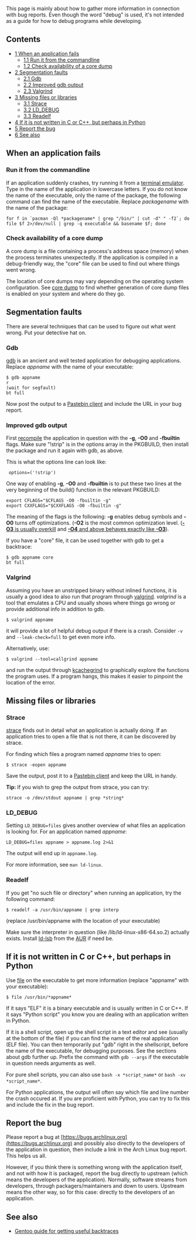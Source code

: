 This page is mainly about how to gather more information in connection with bug reports. Even though the word "debug" is used, it's not intended as a guide for how to debug programs while developing.

## Contents

*   [1 When an application fails](#When_an_application_fails)
    *   [1.1 Run it from the commandline](#Run_it_from_the_commandline)
    *   [1.2 Check availability of a core dump](#Check_availability_of_a_core_dump)
*   [2 Segmentation faults](#Segmentation_faults)
    *   [2.1 Gdb](#Gdb)
    *   [2.2 Improved gdb output](#Improved_gdb_output)
    *   [2.3 Valgrind](#Valgrind)
*   [3 Missing files or libraries](#Missing_files_or_libraries)
    *   [3.1 Strace](#Strace)
    *   [3.2 LD_DEBUG](#LD_DEBUG)
    *   [3.3 Readelf](#Readelf)
*   [4 If it is not written in C or C++, but perhaps in Python](#If_it_is_not_written_in_C_or_C.2B.2B.2C_but_perhaps_in_Python)
*   [5 Report the bug](#Report_the_bug)
*   [6 See also](#See_also)

## When an application fails

### Run it from the commandline

If an application suddenly crashes, try running it from a [terminal emulator](/index.php/Terminal_emulator "Terminal emulator"). Type in the name of the application in lowercase letters. If you do not know the name of the executable, only the name of the package, the following command can find the name of the executable. Replace *packagename* with the name of the package:

```
for f in `pacman -Ql *packagename* | grep "/bin/" | cut -d" " -f2`; do file $f 2>/dev/null | grep -q executable && basename $f; done

```

### Check availability of a core dump

A core dump is a file containing a process's address space (memory) when the process terminates unexpectedly. If the application is compiled in a debug-friendly way, the "core" file can be used to find out where things went wrong.

The location of core dumps may vary depending on the operating system configuration. See [core dump](/index.php/Core_dump "Core dump") to find whether generation of core dump files is enabled on your system and where do they go.

## Segmentation faults

There are several techniques that can be used to figure out what went wrong. Put your detective hat on.

### Gdb

[gdb](https://www.archlinux.org/packages/?name=gdb) is an ancient and well tested application for debugging applications. Replace *appname* with the name of your executable:

```
$ gdb appname
r
(wait for segfault)
bt full

```

Now post the output to a [Pastebin client](/index.php/List_of_applications#Pastebin_clients "List of applications") and include the URL in your bug report.

### Improved gdb output

First [recompile](/index.php/Arch_Build_System "Arch Build System") the application in question with the **-g**, **-O0** and **-fbuiltin** flags. Make sure "!strip" is in the options array in the PKGBUILD, then install the package and run it again with gdb, as above.

This is what the options line can look like:

```
 options=('!strip')

```

One way of enabling **-g**, **-O0** and **-fbuiltin** is to put these two lines at the very beginning of the build() function in the relevant PKGBUILD:

```
export CFLAGS="$CFLAGS -O0 -fbuiltin -g"
export CXXFLAGS="$CXXFLAGS -O0 -fbuiltin -g"

```

The meaning of the flags is the following: **-g** enables debug symbols and **-O0** turns off optimizations. (**-O2** is the most common optimization level. ([**-O3** is usually overkill](http://funroll-loops.info/) and [**-O4** and above behaves exactly like **-O3**](http://stackoverflow.com/questions/1778538/how-many-gcc-optimization-levels-are-there)).

If you have a "core" file, it can be used together with gdb to get a backtrace:

```
$ gdb appname core
bt full

```

### Valgrind

Assuming you have an unstripped binary without inlined functions, it is usually a good idea to also run that program through [valgrind](https://www.archlinux.org/packages/?name=valgrind). *valgrind* is a tool that emulates a CPU and usually shows where things go wrong or provide additional info in addition to gdb.

```
$ valgrind appname

```

it will provide a lot of helpful debug output if there is a crash. Consider `-v` and `--leak-check=full` to get even more info.

Alternatively, use:

```
$ valgrind --tool=callgrind appname

```

and run the output through [kcachegrind](https://www.archlinux.org/packages/?name=kcachegrind) to graphically explore the functions the program uses. If a program hangs, this makes it easier to pinpoint the location of the error.

## Missing files or libraries

### Strace

[strace](https://www.archlinux.org/packages/?name=strace) finds out in detail what an application is actually doing. If an application tries to open a file that is not there, it can be discovered by strace.

For finding which files a program named *appname* tries to open:

```
$ strace -eopen appname

```

Save the output, post it to a [Pastebin client](/index.php/List_of_applications#Pastebin_clients "List of applications") and keep the URL in handy.

**Tip:** If you wish to grep the output from strace, you can try:

`strace -o /dev/stdout appname | grep *string*`

### LD_DEBUG

Setting `LD_DEBUG=files` gives another overview of what files an application is looking for. For an application named *appname*:

```
LD_DEBUG=files appname > appname.log 2>&1

```

The output will end up in `appname.log`.

For more information, see `man ld-linux`.

### Readelf

If you get "no such file or directory" when running an application, try the following command:

```
$ readelf -a /usr/bin/appname | grep interp

```

(replace /usr/bin/appname with the location of your executable)

Make sure the interpreter in question (like /lib/ld-linux-x86-64.so.2) actually exists. Install [ld-lsb](https://aur.archlinux.org/packages/ld-lsb/) from the [AUR](/index.php/AUR "AUR") if need be.

## If it is not written in C or C++, but perhaps in Python

Use [file](https://www.archlinux.org/packages/?name=file) on the executable to get more information (replace "appname" with your executable):

```
$ file /usr/bin/*appname*

```

If it says "ELF" it is a binary executable and is usually written in C or C++. If it says "Python script" you know you are dealing with an application written in Python.

If it is a shell script, open up the shell script in a text editor and see (usually at the bottom of the file) if you can find the name of the real application (ELF file). You can then temporarily put "gdb" right in the shellscript, before the name of the executable, for debugging purposes. See the sections about gdb further up. Prefix the command with `gdb --args` if the executable in question needs arguments as well.

For pure shell scripts, you can also use `bash -x *script_name*` or `bash -xv *script_name*`.

For Python applications, the output will often say which file and line number the crash occured at. If you are proficient with Python, you can try to fix this and include the fix in the bug report.

## Report the bug

Please report a bug at [https://bugs.archlinux.org](https://bugs.archlinux.org) and possibly also directly to the developers of the application in question, then include a link in the Arch Linux bug report. This helps us all.

However, if you think there is something wrong with the application itself, and not with how it is packaged, report the bug directly to upstream (which means the developers of the application). Normally, software streams from developers, through packagers/maintainers and down to users. Upstream means the other way, so for this case: directly to the developers of an application.

## See also

*   [Gentoo guide for getting useful backtraces](https://wiki.gentoo.org/wiki/Project:Quality_Assurance/Backtraces)